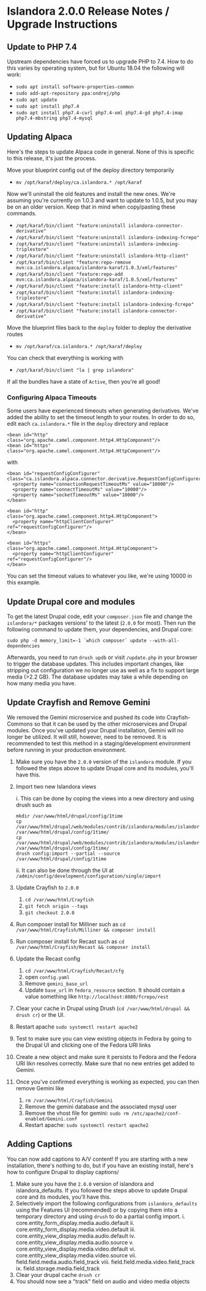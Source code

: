 # Islandora 2.0.0 Release Notes / Upgrade Instructions

## Update to PHP 7.4

Upstream dependencies have forced us to upgrade PHP to 7.4.  How to do this varies by operating system, but for Ubuntu 18.04 the following will work:

- `sudo apt install software-properties-common`
- `sudo add-apt-repository ppa:ondrej/php`
- `sudo apt update`
- `sudo apt install php7.4`
- `sudo apt install php7.4-curl php7.4-xml php7.4-gd php7.4-imap php7.4-mbstring php7.4-mysql`

## Updating Alpaca

Here's the steps to update Alpaca code in general.  None of this is specific to this release, it's just the process.

Move your blueprint config out of the deploy directory temporarily

- `mv /opt/karaf/deploy/ca.islandora.* /opt/karaf`

Now we'll uninstall the old features and install the new ones. We're assuming you're currently on 1.0.3 and want to update to 1.0.5, but you may be on an older version.  Keep that in mind when copy/pasting these commands.

- `/opt/karaf/bin/client "feature:uninstall islandora-connector-derivative"`
- `/opt/karaf/bin/client "feature:uninstall islandora-indexing-fcrepo"`
- `/opt/karaf/bin/client "feature:uninstall islandora-indexing-triplestore"`
- `/opt/karaf/bin/client "feature:uninstall islandora-http-client"`
- `/opt/karaf/bin/client "feature:repo-remove mvn:ca.islandora.alpaca/islandora-karaf/1.0.3/xml/features"`
- `/opt/karaf/bin/client "feature:repo-add mvn:ca.islandora.alpaca/islandora-karaf/1.0.5/xml/features"`
- `/opt/karaf/bin/client "feature:install islandora-http-client"`
- `/opt/karaf/bin/client "feature:install islandora-indexing-triplestore"`
- `/opt/karaf/bin/client "feature:install islandora-indexing-fcrepo"`
- `/opt/karaf/bin/client "feature:install islandora-connector-derivative"`

Move the blueprint files back to the `deploy` folder to deploy the derivative routes

- `mv /opt/karaf/ca.islandora.* /opt/karaf/deploy`

You can check that everything is working with

- `/opt/karaf/bin/client "la | grep islandora"`

If all the bundles have a state of `Active`, then you're all good!

### Configuring Alpaca Timeouts

Some users have experienced timeouts when generating derivatives.  We've added the ability to set the timeout length to your routes.  In order to do so, edit each `ca.islandora.*` file in the `deploy` directory and replace

```
<bean id="http" class="org.apache.camel.component.http4.HttpComponent"/>
<bean id="https" class="org.apache.camel.component.http4.HttpComponent"/>
```

with

```
<bean id="requestConfigConfigurer" class="ca.islandora.alpaca.connector.derivative.RequestConfigConfigurer">
  <property name="connectionRequestTimeoutMs" value="10000"/>
  <property name="connectTimeoutMs" value="10000"/>
  <property name="socketTimeoutMs" value="10000"/>
</bean>

<bean id="http" class="org.apache.camel.component.http4.HttpComponent">
  <property name="httpClientConfigurer" ref="requestConfigConfigurer"/>
</bean>

<bean id="https" class="org.apache.camel.component.http4.HttpComponent">
  <property name="httpClientConfigurer" ref="requestConfigConfigurer"/>
</bean>
```

You can set the timeout values to whatever you like, we're using 10000 in this example.

## Update Drupal core and modules

To get the latest Drupal code, edit your `composer.json` file and change the `islandora/*` packages versions' to the latest (`2.0.0` for most).  Then run the following command to update them, your dependencies, and Drupal core:

```
sudo php -d memory_limit=-1 `which composer` update --with-all-dependencies
```

Afterwards, you need to run `drush updb` or visit `/update.php` in your browser to trigger the database updates. This includes important changes, like stripping out configuration we no longer use as well as a fix to support large media (>2.2 GB). The database updates may take a while depending on how many media you have.

## Update Crayfish and Remove Gemini

We removed the Gemini microservice and pushed its code into Crayfish-Commons so that it can be used by the other microservices and Drupal modules.  Once you've updated your Drupal installation, Gemini will no longer be utilized.  It will still, however, need to be removed. It is recommended to test this method in a staging/development environment before running in your production environment.

1. Make sure you have the `2.0.0` version of the `islandora` module.  If you followed the steps above to update Drupal core and its modules, you'll have this.
2. Import two new Islandora views

    i. This can be done by coping the views into a new directory and using drush such as
    ```
    mkdir /var/www/html/drupal/config/1time
    cp /var/www/html/drupal/web/modules/contrib/islandora/modules/islandora_core_feature/config/install/views.view.all_taxonomy_terms.yml /var/www/html/drupal/config/1time/
    cp /var/www/html/drupal/web/modules/contrib/islandora/modules/islandora_core_feature/config/install/views.view.non_fedora_files.yml /var/www/html/drupal/config/1time/
    drush config:import --partial --source /var/www/html/drupal/config/1time
    ```
    ii. It can also be done through the UI at `/admin/config/development/configuration/single/import`
4. Update Crayfish to `2.0.0`
    1. `cd /var/www/html/Crayfish`
    2. `git fetch origin --tags`
    3. `git checkout 2.0.0`
6. Run composer install for Milliner such as `cd /var/www/html/Crayfish/Milliner && composer install`
7. Run composer install for Recast such as `cd /var/www/html/Crayfish/Recast && composer install`
8. Update the Recast config
    1. `cd /var/www/html/Crayfish/Recast/cfg`
    2. open `config.yaml`
    3. Remove `gemini_base_url`
    4. Update `base_url` in `fedora_resource` section. It should contain a value something like `http://localhost:8080/fcrepo/rest`
8. Clear your cache in Drupal using Drush (`cd /var/www/html/drupal && drush cr`) or the UI.
9. Restart apache `sudo systemctl restart apache2`
9. Test to make sure you can view existing objects in Fedora by going to the Drupal UI and clicking one of the Fedora URI links
10. Create a new object and make sure it persists to Fedora and the Fedora URI likn resolves correctly. Make sure that no new entries get added to Gemini.
11. Once you've confirmed everything is working as expected, you can then remove Gemini like
    1. `rm /var/www/html/Crayfish/Gemini`
    2. Remove the gemini database and the associated mysql user
    3. Remove the vhost file for gemini: `sudo rm /etc/apache2/conf-enabled/Gemini.conf`
    4. Restart apache: `sudo systemctl restart apache2`

## Adding Captions

You can now add captions to A/V content! If you are starting with a new installation, there's nothing to do, but if you have an existing install, here's how to configure Drupal to display captions/

1. Make sure you have the `2.0.0` version of islandora and islandora_defaults. If you followed the steps above to update Drupal core and its modules, you'll have this.
2. Selectively import the following configurations from `islandora_defaults` using the Features UI (recommended) or by copying them into a temporary directory and using `drush` to do a partial config import.
    i. core.entity_form_display.media.audio.default
    ii. core.entity_form_display.media.video.default
    iii. core.entity_view_display.media.audio.default
    iv. core.entity_view_display.media.audio.source
    v. core.entity_view_display.media.video.default
    vi. core.entity_view_display.media.video.source
    vii. field.field.media.audio.field_track
    viii. field.field.media.video.field_track
    ix. field.storage.media.field_track
3. Clear your drupal cache `drush cr`
4. You should now see a "track" field on audio and video media objects
